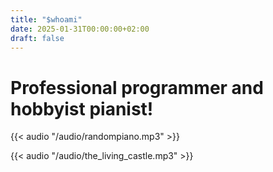 ```yaml
---
title: "$whoami"
date: 2025-01-31T00:00:00+02:00
draft: false
---
```

# Professional programmer and hobbyist pianist!

{{< audio "/audio/randompiano.mp3" >}}


{{< audio "/audio/the_living_castle.mp3" >}}

